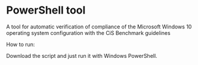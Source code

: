 # PowerShell tool
A tool for automatic verification of compliance of the Microsoft Windows 10 operating system configuration with the CiS Benchmark guidelines

How to run:

Download the script and just run it with Windows PowerShell.
